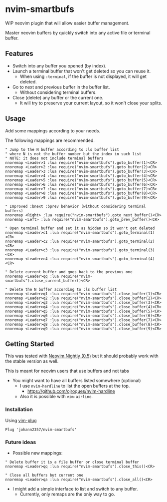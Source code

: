 # nvim-smartbufs

WIP neovim plugin that will allow easier buffer management.

Master neovim buffers by quickly switch into any active file or terminal buffer.

## Features

* Switch into any buffer you opened (by index).
* Launch a terminal buffer that won't get deleted so you can reuse it.
  * When using `:terminal`, if the buffer is not displayed, it will get deleted.
* Go to next and previous buffer in the buffer list.
  * Without considering terminal buffers.
* Close (delete) any buffer or the current one.
  * It will try to preserve your current layout, so it won't close your splits.

## Usage

Add some mappings according to your needs.

The following mappings are recommended.

```viml
" Jump to the N buffer according to :ls buffer list
" where N is not the buffer number but the index in such list
" NOTE: it does not include terminal buffers
nnoremap <Leader>1 :lua require("nvim-smartbufs").goto_buffer(1)<CR>
nnoremap <Leader>2 :lua require("nvim-smartbufs").goto_buffer(2)<CR>
nnoremap <Leader>3 :lua require("nvim-smartbufs").goto_buffer(3)<CR>
nnoremap <Leader>4 :lua require("nvim-smartbufs").goto_buffer(4)<CR>
nnoremap <Leader>5 :lua require("nvim-smartbufs").goto_buffer(5)<CR>
nnoremap <Leader>6 :lua require("nvim-smartbufs").goto_buffer(6)<CR>
nnoremap <Leader>7 :lua require("nvim-smartbufs").goto_buffer(7)<CR>
nnoremap <Leader>8 :lua require("nvim-smartbufs").goto_buffer(8)<CR>
nnoremap <Leader>9 :lua require("nvim-smartbufs").goto_buffer(9)<CR>

" Improved :bnext :bprev behavior (without considering terminal buffers)
nnoremap <Right> :lua require("nvim-smartbufs").goto_next_buffer()<CR>
nnoremap <Left> :lua require("nvim-smartbufs").goto_prev_buffer()<CR>

" Open terminal buffer and set it as hidden so it won't get deleted
nnoremap <Leader>c1 :lua require("nvim-smartbufs").goto_terminal(1)<CR>
nnoremap <Leader>c2 :lua require("nvim-smartbufs").goto_terminal(2)<CR>
nnoremap <Leader>c3 :lua require("nvim-smartbufs").goto_terminal(3)<CR>
nnoremap <Leader>c4 :lua require("nvim-smartbufs").goto_terminal(4)<CR>

" Delete current buffer and goes back to the previous one
nnoremap <Leader>qq :lua require("nvim-smartbufs").close_current_buffer()<CR>

" Delete the N buffer according to :ls buffer list
nnoremap <Leader>q1 :lua require("nvim-smartbufs").close_buffer(1)<CR>
nnoremap <Leader>q2 :lua require("nvim-smartbufs").close_buffer(2)<CR>
nnoremap <Leader>q3 :lua require("nvim-smartbufs").close_buffer(3)<CR>
nnoremap <Leader>q4 :lua require("nvim-smartbufs").close_buffer(4)<CR>
nnoremap <Leader>q5 :lua require("nvim-smartbufs").close_buffer(5)<CR>
nnoremap <Leader>q6 :lua require("nvim-smartbufs").close_buffer(6)<CR>
nnoremap <Leader>q7 :lua require("nvim-smartbufs").close_buffer(7)<CR>
nnoremap <Leader>q8 :lua require("nvim-smartbufs").close_buffer(8)<CR>
nnoremap <Leader>q9 :lua require("nvim-smartbufs").close_buffer(9)<CR>
```

## Getting Started

This was tested with [Neovim Nightly (0.5)](https://github.com/neovim/neovim/releases/tag/nightly)
  but it should probably work with the stable version as well.

This is meant for neovim users that use buffers and not tabs
* You might want to have all buffers listed somewhere (optional)
  * I use `nvim-hardline` to list the open buffers at the top.
    * https://github.com/ojroques/nvim-hardline
  * Also it is possible with `vim-airline`.

### Installation

Using [vim-plug](https://github.com/junegunn/vim-plug)

```viml
Plug 'johann2357/nvim-smartbufs'
```

### Future ideas

* Possible new mappings:

```viml
" Delete buffer it is a file buffer or close terminal buffer
nnoremap <Leader>qq :lua require("nvim-smartbufs").close_this()<CR>

" Close all buffers but current one
nnoremap <Leader>qa :lua require("nvim-smartbufs").close_all()<CR>
```

* I might add a simple interface to list and switch to any buffer.
  * Currently, only remaps are the only way to go.
